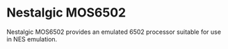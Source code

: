 # Nestalgic MOS6502

Nestalgic MOS6502 provides an emulated 6502 processor suitable for use in NES emulation.

